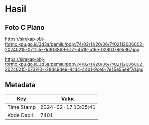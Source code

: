 # Hasil

## Foto C Plano

https://sirekap-obj-formc.kpu.go.id/3d3a/pemilu/pdpr/74/02/11/20/06/7402112006002-20240215-071105--1d913869-517e-4519-a16e-0280078e5367.jpg

https://sirekap-obj-formc.kpu.go.id/3d3a/pemilu/pdpr/74/02/11/20/06/7402112006002-20240215-073910--284c9de9-84d4-44d1-9ce0-7e45e55e9f7d.jpg


## Metadata

| Key        | Value               |
| ---------- | ------------------- |
| Time Stamp | 2024-02-17 13:05:41 |
| Kode Dapil | 7401                |



